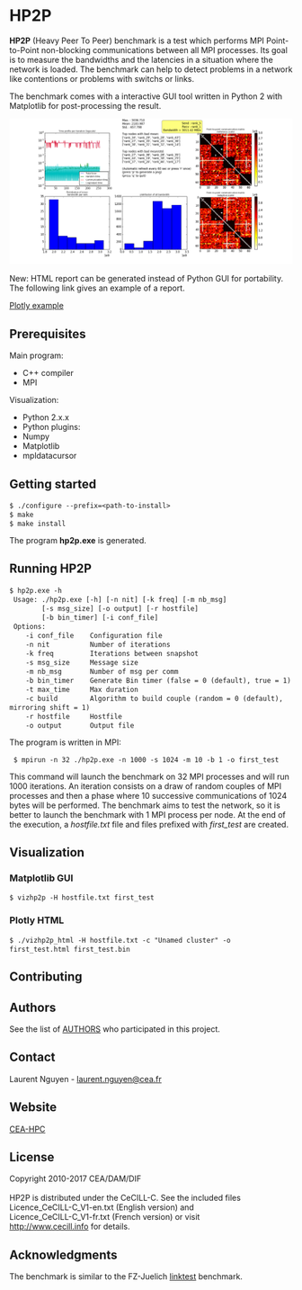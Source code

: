# HP2P

**HP2P** (Heavy Peer To Peer) benchmark is a test which performs MPI Point-to-Point non-blocking communications between all MPI processes. Its goal is to measure the bandwidths and the latencies in a situation where the network is loaded. The benchmark can help to detect problems in a network like contentions or problems with switchs or links.

The benchmark comes with a interactive GUI tool written in Python 2 with Matplotlib for post-processing the result.

![alt tag](examples/gui-snapshot.png)

New: HTML report can be generated instead of Python GUI for portability. The following link gives an example of a report.

[Plotly example](http://htmlpreview.github.io/?https://github.com/cea-hpc/hp2p/blob/master/examples/example.html)

## Prerequisites

Main program:

* C++ compiler
* MPI

Visualization:

* Python 2.x.x
* Python plugins:
 * Numpy
 * Matplotlib
 * mpldatacursor

## Getting started

```
$ ./configure --prefix=<path-to-install>
$ make
$ make install
```
The program **hp2p.exe** is generated.

## Running HP2P

```
$ hp2p.exe -h
 Usage: ./hp2p.exe [-h] [-n nit] [-k freq] [-m nb_msg]
        [-s msg_size] [-o output] [-r hostfile]
        [-b bin_timer] [-i conf_file]
 Options:
    -i conf_file    Configuration file
    -n nit          Number of iterations
    -k freq         Iterations between snapshot
    -s msg_size     Message size
    -m nb_msg       Number of msg per comm
    -b bin_timer    Generate Bin timer (false = 0 (default), true = 1)
    -t max_time     Max duration
    -c build        Algorithm to build couple (random = 0 (default), mirroring shift = 1)
    -r hostfile     Hostfile
    -o output       Output file
```
The program is written in MPI:
```
 $ mpirun -n 32 ./hp2p.exe -n 1000 -s 1024 -m 10 -b 1 -o first_test
```
This command will launch the benchmark on 32 MPI processes and will run 1000 iterations. An iteration consists on a draw of random couples of MPI processes and then a phase where 10 successive communications of 1024 bytes will be performed.
The benchmark aims to test the network, so it is better to launch the benchmark with 1 MPI process per node.
At the end of the execution, a *hostfile.txt* file and files prefixed with *first_test* are created.

## Visualization
### Matplotlib GUI 
```
$ vizhp2p -H hostfile.txt first_test
```
### Plotly HTML
```
$ ./vizhp2p_html -H hostfile.txt -c "Unamed cluster" -o first_test.html first_test.bin
```

## Contributing
## Authors
See the list of [AUTHORS](AUTHORS) who participated in this project.
## Contact

Laurent Nguyen - <laurent.nguyen@cea.fr>

## Website

[CEA-HPC](http://www-hpc.cea.fr/)

## License

Copyright 2010-2017 CEA/DAM/DIF<br />
<br />
HP2P is distributed under the CeCILL-C. See the included files <br />
Licence_CeCILL-C_V1-en.txt (English version) and <br />
Licence_CeCILL-C_V1-fr.txt (French version) or visit  <br />
http://www.cecill.info for details.

## Acknowledgments

The benchmark is similar to the FZ-Juelich [linktest](http://www.fz-juelich.de/ias/jsc/EN/Expertise/Support/Software/LinkTest/_node.html) benchmark.

